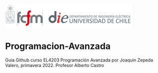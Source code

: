 ![banner](imgs/cropped-logo-fcfm-die-1.png)

# Programacion-Avanzada

Guia Github curso EL4203 Programación Avanzada por Joaquin Zepeda Valero, primavera 2022. 
Profesor Alberto Castro






